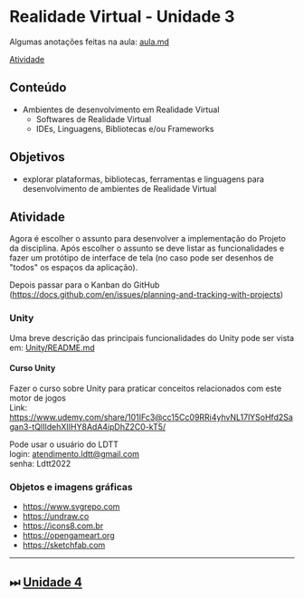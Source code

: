# Realidade Virtual - Unidade 3

Algumas anotações feitas na aula: [aula.md](./aula.md "aula.md")  

[Atividade](atividade.md "Atividade")  

## Conteúdo

- Ambientes de desenvolvimento em Realidade Virtual  
  - Softwares de Realidade Virtual  
  - IDEs, Linguagens, Bibliotecas e/ou Frameworks  

## Objetivos

- explorar plataformas, bibliotecas, ferramentas e linguagens para desenvolvimento de ambientes de Realidade Virtual  

## Atividade

Agora é escolher o assunto para desenvolver a implementação do Projeto da disciplina.
Após escolher o assunto se deve listar as funcionalidades e fazer um protótipo de interface de tela (no caso pode ser desenhos de "todos" os espaços da aplicação).

Depois passar para o Kanban do GitHub (https://docs.github.com/en/issues/planning-and-tracking-with-projects)

### Unity

Uma breve descrição das principais funcionalidades do Unity pode ser vista em: [Unity/README.md](Unity/README.md "Unity/README.md")  

#### Curso Unity

Fazer o curso sobre Unity para praticar conceitos relacionados com este motor de jogos  
Link: <https://www.udemy.com/share/101IFc3@cc15Cc09RRi4yhvNL17lYSoHfd2Sagan3-tQIIldehXIIHY8AdA4ipDhZ2C0-kT5/>  

Pode usar o usuário do LDTT  
login: atendimento.ldtt@gmail.com  
senha: Ldtt2022  

### Objetos e imagens gráficas

- https://www.svgrepo.com
- https://undraw.co
- https://icons8.com.br
- https://opengameart.org
- https://sketchfab.com

----------

## ⏭ [Unidade 4](../Unidade4/README.md "Unidade 4")  

<!--
[FIXME: arrumar as fontes bibliográficas]  
## Principais Referências Bibliográficas​
-->